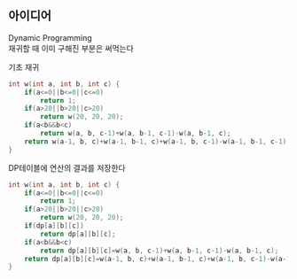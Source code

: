 ## 아이디어
Dynamic Programming  
재귀할 때 이미 구해진 부분은 써먹는다  
  
기초 재귀
```c
int w(int a, int b, int c) {
	if(a<=0||b<=0||c<=0)
		return 1;
	if(a>20||b>20||c>20)
		return w(20, 20, 20);
	if(a<b&&b<c)
		return w(a, b, c-1)+w(a, b-1, c-1)-w(a, b-1, c);
	return w(a-1, b, c)+w(a-1, b-1, c)+w(a-1, b, c-1)-w(a-1, b-1, c-1);
}
```
DP테이블에 연산의 결과를 저장한다
```c
int w(int a, int b, int c) {
	if(a<=0||b<=0||c<=0)
		return 1;
	if(a>20||b>20||c>20)
		return w(20, 20, 20);
	if(dp[a][b][c])
		return dp[a][b][c];
	if(a<b&&b<c)
		return dp[a][b][c]=w(a, b, c-1)+w(a, b-1, c-1)-w(a, b-1, c);
	return dp[a][b][c]=w(a-1, b, c)+w(a-1, b-1, c)+w(a-1, b, c-1)-w(a-1, b-1, c-1);
}
```

